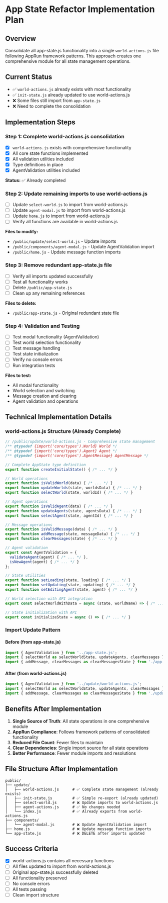 # App State Refactor Implementation Plan

## Overview
Consolidate all app-state.js functionality into a single `world-actions.js` file following AppRun framework patterns. This approach creates one comprehensive module for all state management operations.

## Current Status
- ✅ `world-actions.js` already exists with most functionality
- ✅ `init-state.js` already updated to use world-actions.js
- ❌ Some files still import from `app-state.js`
- ❌ Need to complete the consolidation

## Implementation Steps

### Step 1: Complete world-actions.js consolidation
- [x] `world-actions.js` exists with comprehensive functionality
- [x] All core state functions implemented
- [x] All validation utilities included
- [x] Type definitions in place
- [x] AgentValidation utilities included

**Status:** ✅ Already completed

### Step 2: Update remaining imports to use world-actions.js
- [ ] Update `select-world.js` to import from world-actions.js
- [ ] Update `agent-modal.js` to import from world-actions.js  
- [ ] Update `home.js` to import from world-actions.js
- [ ] Verify all functions are available in world-actions.js

**Files to modify:**
- `/public/update/select-world.js` - Update imports
- `/public/components/agent-modal.js` - Update AgentValidation import
- `/public/home.js` - Update message function imports

### Step 3: Remove redundant app-state.js file
- [ ] Verify all imports updated successfully
- [ ] Test all functionality works
- [ ] Delete `/public/app-state.js`
- [ ] Clean up any remaining references

**Files to delete:**
- `/public/app-state.js` - Original redundant state file

### Step 4: Validation and Testing
- [ ] Test modal functionality (AgentValidation)
- [ ] Test world selection functionality
- [ ] Test message handling
- [ ] Test state initialization
- [ ] Verify no console errors
- [ ] Run integration tests

**Files to test:**
- All modal functionality
- World selection and switching  
- Message creation and clearing
- Agent validation and operations

## Technical Implementation Details

### world-actions.js Structure (Already Complete)
```javascript
// /public/update/world-actions.js - Comprehensive state management
/** @typedef {import('core/types').World} World */
/** @typedef {import('core/types').Agent} Agent */
/** @typedef {import('core/types').AgentMessage} AgentMessage */

// Complete AppState type definition
export function createInitialState() { /* ... */ }

// World operations
export function isValidWorld(data) { /* ... */ }
export function updateWorlds(state, worldsData) { /* ... */ }
export function selectWorld(state, worldId) { /* ... */ }

// Agent operations  
export function isValidAgent(data) { /* ... */ }
export function updateAgents(state, agentsData) { /* ... */ }
export function selectAgent(state, agentId) { /* ... */ }

// Message operations
export function isValidMessage(data) { /* ... */ }
export function addMessage(state, messageData) { /* ... */ }
export function clearMessages(state) { /* ... */ }

// Agent validation
export const AgentValidation = {
  validateAgent(agent) { /* ... */ },
  isNewAgent(agent) { /* ... */ }
};

// State utilities
export function setLoading(state, loading) { /* ... */ }
export function setUpdating(state, updating) { /* ... */ }
export function setEditingAgent(state, agent) { /* ... */ }

// World selection with API integration
export const selectWorldWithData = async (state, worldName) => { /* ... */ }

// State initialization with API
export const initializeState = async () => { /* ... */ }
```

### Import Update Pattern

#### Before (from app-state.js)
```javascript
import { AgentValidation } from '../app-state.js';
import { selectWorld as selectWorldState, updateAgents, clearMessages } from '../app-state.js';
import { addMessage, clearMessages as clearMessagesState } from './app-state.js';
```

#### After (from world-actions.js)
```javascript
import { AgentValidation } from '../update/world-actions.js';
import { selectWorld as selectWorldState, updateAgents, clearMessages } from './world-actions.js';
import { addMessage, clearMessages as clearMessagesState } from './update/world-actions.js';
```

## Benefits After Implementation

1. **Single Source of Truth**: All state operations in one comprehensive module
2. **AppRun Compliance**: Follows framework patterns of consolidated functionality
3. **Reduced File Count**: Fewer files to maintain
4. **Clear Dependencies**: Single import source for all state operations
5. **Better Performance**: Fewer module imports and resolutions

## File Structure After Implementation

```
public/
├── update/
│   ├── world-actions.js      # ✅ Complete state management (already exists)
│   ├── init-state.js         # ✅ Simple re-export (already updated)  
│   ├── select-world.js       # ❌ Update imports to world-actions.js
│   ├── agent-actions.js      # ✅ No changes needed
│   └── index.js              # ✅ Already exports from world-actions.js
├── components/
│   └── agent-modal.js        # ❌ Update AgentValidation import
├── home.js                   # ❌ Update message function imports
└── app-state.js              # ❌ DELETE after imports updated
```

## Success Criteria

- [x] world-actions.js contains all necessary functions
- [ ] All files updated to import from world-actions.js
- [ ] Original app-state.js successfully deleted
- [ ] All functionality preserved
- [ ] No console errors
- [ ] All tests passing
- [ ] Clean import structure
